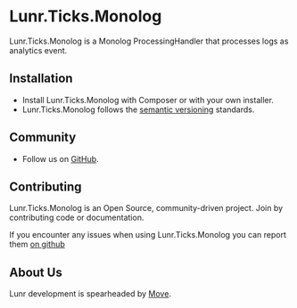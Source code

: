 # Lunr.Ticks.Monolog

Lunr.Ticks.Monolog is a Monolog ProcessingHandler that processes logs as analytics event.

Installation
------------

* Install Lunr.Ticks.Monolog with Composer or with your own installer.
* Lunr.Ticks.Monolog follows the [semantic versioning][2] standards.

Community
---------

* Follow us on [GitHub][3].

Contributing
------------

Lunr.Ticks.Monolog is an Open Source, community-driven project. Join by contributing code or documentation.

If you encounter any issues when using Lunr.Ticks.Monolog you can report them [on github][4]

About Us
--------

Lunr development is spearheaded by [Move][1].

  [1]: https://moveagency.com
  [2]: https://semver.org
  [3]: https://github.com/lunr-php/lunr.ticks.monolog
  [4]: https://github.com/lunr-php/lunr.ticks.monolog/issues
